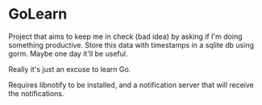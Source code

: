 # GoLearn
Project that aims to keep me in check (bad idea) by asking if I'm doing something productive.
Store this data with timestamps in a sqlite db using gorm. Maybe one day it'll be useful.

Really it's just an excuse to learn Go.

Requires libnotify to be installed, and a notification server that will receive the notifications.
